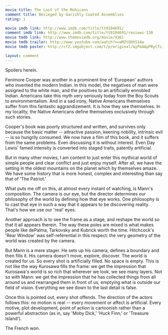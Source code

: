 ```yaml
---
movie title: The Last of the Mohicans
comment title: Besieged by Garishly Coated Assemblies
rating: 1

movie imdb link: http://www.imdb.com/title/tt0104691/
comment imdb link: http://www.imdb.com/title/tt0104691/reviews-130
movie tmdb link: http://www.themoviedb.org/movie/9361
movie tmdb trailer: http://www.youtube.com/watch?v=aMZtQhhS14w
movie tmdb poster: http://cf2.imgobject.com/t/p/original/ayPeAApPRyCfcJW2smaDf0nvqpt.jpg

layout: comment
---
```


Spoilers herein.

Fenimore Cooper was another in a prominent line of 'European' authors who invented the modern Indian. In this model, the negatives of man were assigned to the white man, and the positives to an artificially ennobled Indian. Americans take this myth very seriously today from the Boy Scouts to environmentalism. And in a sad irony, Native Americans themselves suffer from this fantastic aggrandizement. It is how they see themselves. In my locality, the Native Americans define themselves exclusively through such stories.

Cooper's book was poorly structured and written, and survives only because the basic matter -- attractive passion, keening nobility, intrinsic evil -- is so hungrily consumed. We now have a film of this book, and it suffers from the same problems. Even discussing it is without interest. Even Day Lewis' famed intensity is converted into staged traits, patently artificial.

But in many other movies, I am content to just enter this mythical world of simple people and clear conflict and just enjoy myself. After all, we have the setting in the oldest mountains on the planet which by themselves amaze. We have some history that is more honest, complex and interesting than say that of 'The Patriot.'

What puts me off on this, at almost every instant of watching, is Mann's composition. The camera is our eye, but the director determines our philosophy of the world by defining how that eye works. One philosophy is to cast that eye in such a way that it appears to be discovering reality. That's how we use our 'real' eyes.

Another approach is to see the frame as a stage, and reshape the world so that it all appears therein. The way these poles are mixed is what makes people like dePalma, Tarkovsky and Kubrick worth the time. Hitchcock's 'Rear Window' was self-referential in this respect: the very geometry of the world was created by the camera.

But Mann is a mere stager. He sets up his camera, defines a boundary and then fills it. His camera doesn't move, explore, discover. The world is created for us. So every shot is artificially filled. No space is empty. This is not like the way Kurosawa fills the frame: we get the impression that Kurosawa's world is so rich that wherever we look, we see many layers. Not so with Mann: we get the impression that he has collected things from all around us and rearranged them in front of us, emptying what is outside our field of vision. Everything we see down to the last detail is false.

Once this is pointed out, every shot offends. The direction of the actors follows this: no motion is real -- every movement or affect is artificial. Every motive, plot development, point of action is cartoonish rather than a powerful abstraction (as in, say 'Moby Dick,' 'Huck Finn,' or 'Treasure Island').

The French won.